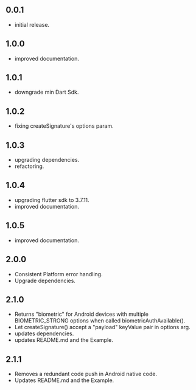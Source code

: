 ## 0.0.1

* initial release.

## 1.0.0

* improved documentation.

## 1.0.1

* downgrade min Dart Sdk.

## 1.0.2

* fixing createSignature's options param.

## 1.0.3

* upgrading dependencies.
* refactoring.

## 1.0.4

* upgrading flutter sdk to 3.7.11.
* improved documentation.

## 1.0.5

* improved documentation.

## 2.0.0

* Consistent Platform error handling.
* Upgrade dependencies.

## 2.1.0

* Returns "biometric" for Android devices with multiple BIOMETRIC_STRONG options when called
  biometricAuthAvailable().
* Let createSignature() accept a "payload" keyValue pair in options arg.
* updates dependencies.
* updates README.md and the Example.

## 2.1.1

* Removes a redundant code push in Android native code.
* Updates README.md and the Example.